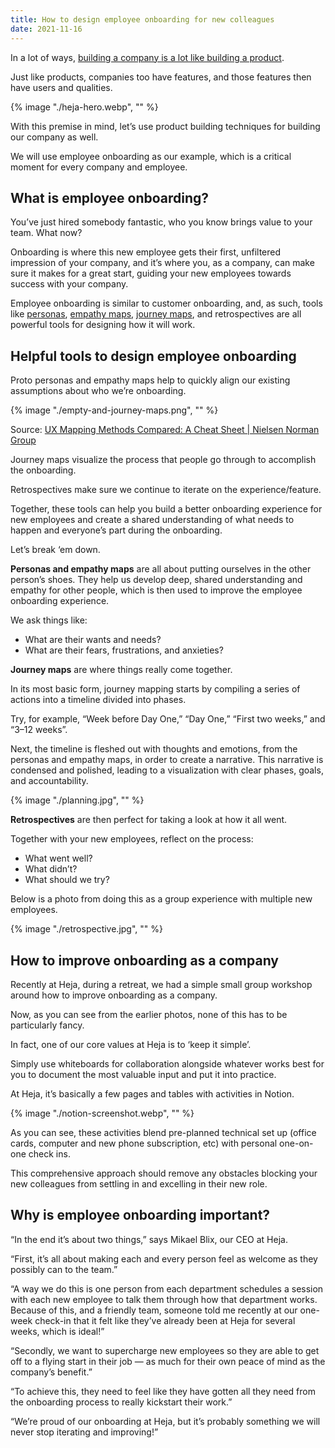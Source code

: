 ```yaml
---
title: How to design employee onboarding for new colleagues
date: 2021-11-16
---
```


In a lot of ways, [building a company is a lot like building a product](https://m.signalvnoise.com/evolving-and-explaining-how-we-run-our-company/).

Just like products, companies too have features, and those features then have users and qualities.

{% image "./heja-hero.webp", "" %}

With this premise in mind, let’s use product building techniques for building our company as well.

We will use employee onboarding as our example, which is a critical moment for every company and employee.

## What is employee onboarding?

You’ve just hired somebody fantastic, who you know brings value to your team. What now?

Onboarding is where this new employee gets their first, unfiltered impression of your company, and it’s where you, as a company, can make sure it makes for a great start, guiding your new employees towards success with your company.

Employee onboarding is similar to customer onboarding, and, as such, tools like [personas](https://www.nngroup.com/articles/persona-types/), [empathy maps](https://www.nngroup.com/articles/empathy-mapping/), [journey maps](https://www.nngroup.com/articles/journey-mapping-101/), and retrospectives are all powerful tools for designing how it will work.

## Helpful tools to design employee onboarding

Proto personas and empathy maps help to quickly align our existing assumptions about who we’re onboarding.

{% image "./empty-and-journey-maps.png", "" %}

Source: [UX Mapping Methods Compared: A Cheat Sheet | Nielsen Norman Group](https://www.nngroup.com/articles/ux-mapping-cheat-sheet/)

Journey maps visualize the process that people go through to accomplish the onboarding.

Retrospectives make sure we continue to iterate on the experience/feature.

Together, these tools can help you build a better onboarding experience for new employees and create a shared understanding of what needs to happen and everyone’s part during the onboarding.

Let’s break ‘em down.

**Personas and empathy maps** are all about putting ourselves in the other person’s shoes. They help us develop deep, shared understanding and empathy for other people, which is then used to improve the employee onboarding experience.

We ask things like:
* What are their wants and needs?
* What are their fears, frustrations, and anxieties?

**Journey maps** are where things really come together.

In its most basic form, journey mapping starts by compiling a series of actions into a timeline divided into phases.

Try, for example, “Week before Day One,” “Day One,” “First two weeks,” and “3–12 weeks”.

Next, the timeline is fleshed out with thoughts and emotions, from the personas and empathy maps, in order to create a narrative. This narrative is condensed and polished, leading to a visualization with clear phases, goals, and accountability.

{% image "./planning.jpg", "" %}

**Retrospectives** are then perfect for taking a look at how it all went.

Together with your new employees, reflect on the process:
* What went well?
* What didn’t?
* What should we try?

Below is a photo from doing this as a group experience with multiple new employees.

{% image "./retrospective.jpg", "" %}

## How to improve onboarding as a company

Recently at Heja, during a retreat, we had a simple small group workshop around how to improve onboarding as a company.

Now, as you can see from the earlier photos, none of this has to be particularly fancy.

In fact, one of our core values at Heja is to ‘keep it simple’.

Simply use whiteboards for collaboration alongside whatever works best for you to document the most valuable input and put it into practice.

At Heja, it’s basically a few pages and tables with activities in Notion.

{% image "./notion-screenshot.webp", "" %}

As you can see, these activities blend pre-planned technical set up (office cards, computer and new phone subscription, etc) with personal one-on-one check ins.

This comprehensive approach should remove any obstacles blocking your new colleagues from settling in and excelling in their new role.

## Why is employee onboarding important?

“In the end it’s about two things,” says Mikael Blix, our CEO at Heja.

“First, it’s all about making each and every person feel as welcome as they possibly can to the team.”

“A way we do this is one person from each department schedules a session with each new employee to talk them through how that department works. Because of this, and a friendly team, someone told me recently at our one-week check-in that it felt like they’ve already been at Heja for several weeks, which is ideal!”

“Secondly, we want to supercharge new employees so they are able to get off to a flying start in their job — as much for their own peace of mind as the company’s benefit.”

“To achieve this, they need to feel like they have gotten all they need from the onboarding process to really kickstart their work.”

“We’re proud of our onboarding at Heja, but it’s probably something we will never stop iterating and improving!”